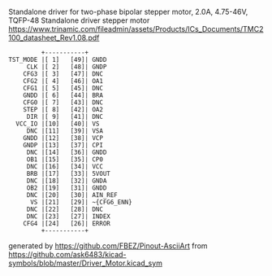 Standalone driver for two-phase bipolar stepper motor, 2.0A, 4.75-46V, TQFP-48
Standalone driver stepper motor
https://www.trinamic.com/fileadmin/assets/Products/ICs_Documents/TMC2100_datasheet_Rev1.08.pdf


	         +-----------+
	TST_MODE |[ 1]   [49]| GNDD
	     CLK |[ 2]   [48]| GNDP
	    CFG3 |[ 3]   [47]| DNC
	    CFG2 |[ 4]   [46]| OA1
	    CFG1 |[ 5]   [45]| DNC
	    GNDD |[ 6]   [44]| BRA
	    CFG0 |[ 7]   [43]| DNC
	    STEP |[ 8]   [42]| OA2
	     DIR |[ 9]   [41]| DNC
	  VCC_IO |[10]   [40]| VS
	     DNC |[11]   [39]| VSA
	    GNDD |[12]   [38]| VCP
	    GNDP |[13]   [37]| CPI
	     DNC |[14]   [36]| GNDD
	     OB1 |[15]   [35]| CP0
	     DNC |[16]   [34]| VCC
	     BRB |[17]   [33]| 5VOUT
	     DNC |[18]   [32]| GNDA
	     OB2 |[19]   [31]| GNDD
	     DNC |[20]   [30]| AIN_REF
	      VS |[21]   [29]| ~{CFG6_ENN}
	     DNC |[22]   [28]| DNC
	     DNC |[23]   [27]| INDEX
	    CFG4 |[24]   [26]| ERROR
	         +-----------+


generated by https://github.com/FBEZ/Pinout-AsciiArt from https://github.com/ask6483/kicad-symbols/blob/master/Driver_Motor.kicad_sym